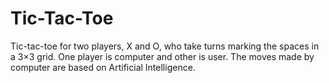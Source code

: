 # Tic-Tac-Toe
Tic-tac-toe for two players, X and O, who take turns marking the spaces in a 3×3 grid. One player is computer and other is user. The moves made by computer are based on Artificial Intelligence. 
